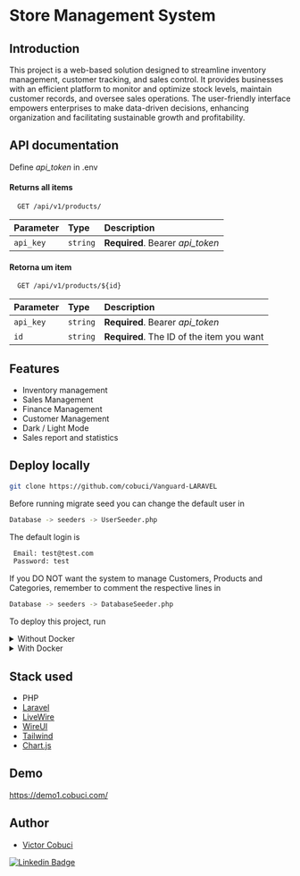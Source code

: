 
# Store Management System

## Introduction

This project is a web-based solution designed to streamline inventory management, customer tracking, and sales control. It provides businesses with an efficient platform to monitor and optimize stock levels, maintain customer records, and oversee sales operations. The user-friendly interface empowers enterprises to make data-driven decisions, enhancing organization and facilitating sustainable growth and profitability.


## API documentation
Define *api_token* in .env

#### Returns all items

```http
  GET /api/v1/products/
```

| Parameter   | Type       | Description                           |
| :---------- | :--------- | :---------------------------------- |
| `api_key` | `string` | **Required**. Bearer *api_token* |

#### Retorna um item

```http
  GET /api/v1/products/${id}
```

| Parameter   | Type       | Description     
| :---------- | :--------- | :------------------------------------------ |
| `api_key` | `string` | **Required**. Bearer *api_token* |
| `id`      | `string` | **Required**. The ID of the item you want |


## Features

- Inventory management
- Sales Management
- Finance Management
- Customer Management
- Dark / Light Mode
- Sales report and statistics

## Deploy locally

```bash 
git clone https://github.com/cobuci/Vanguard-LARAVEL
``` 


Before running migrate seed you can change the default user in

```bash 
Database -> seeders -> UserSeeder.php
``` 

The default login is

```bash 
 Email: test@test.com
 Password: test

``` 

If you DO NOT want the system to manage Customers, Products and Categories, remember to comment the respective lines in
```bash 
Database -> seeders -> DatabaseSeeder.php
``` 



To deploy this project, run

<details>
  <summary>Without Docker</summary>

Requirements
* PHP ^8.1
* Composer
* Node

```bash 
  cp .env.example .env

  npm install 

  composer install 

  php artisan key:generate 

  php artisan migrate --seed

  php artisan serve 

  npm run dev 
 
```

</details>


<details>
  <summary>With Docker</summary>

Requirements
* Docker
  However, instead of repeatedly typing vendor/bin/sail to execute Sail commands, you may wish to configure a shell alias that allows you to execute Sail's commands more easily:

```bash
alias sail='[ -f sail ] && sh sail || sh vendor/bin/sail'
```
```bash 
  cp .env.example .env

  sail up -d

  sail php artisan key:generate

  sail php artisan migrate --seed ()

  sail npm run dev
 
```

</details>


## Stack used

- PHP
- [Laravel](https://laravel.com/)
- [LiveWire](https://livewire.laravel.com/)
- [WireUI](https://livewire-wireui.com/)
- [Tailwind](https://tailwindcss.com/)
- [Chart.js](https://www.chartjs.org/)

## Demo

https://demo1.cobuci.com/


## Author

- [Victor Cobuci](https://www.dev.cobuci.com)

[![Linkedin Badge](https://img.shields.io/badge/-Cobuci-blue?style=flat-square&logo=Linkedin&logoColor=white&link=https://www.linkedin.com/in/cobuci/)](https://www.linkedin.com/in/cobuci/) 
